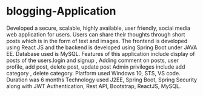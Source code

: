 # blogging-Application
Developed a secure, scalable, highly available, user friendly, social media web application for users.
Users can share their thoughts through short posts which is in the form of text and images. 
The frontend is developed using React JS and the backend is developed using Spring Boot under JAVA EE. 
Database used is MySQL. 
Features of this application include display of posts of the users.login and signup ,
Adding comment on posts, user profile, add post, delete post, update post
Admin privileges include add category , delete category. 
Platform used Windows 10, STS, VS code. 
Duration was 6 months 
Technology used J2EE, Spring Boot, Spring Security along with JWT Authentication, Rest API, Bootstrap, ReactJS, MySQL.

